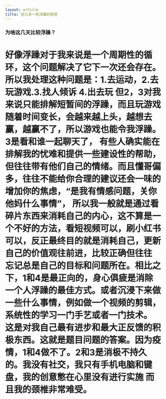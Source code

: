 ```yaml
---
layout: article
title: 这几天一些浮躁的感觉
---
```

<h3>为啥这几天比较浮躁？<h1>
<p>好像浮躁对于我来说是一个周期性的循环，这个问题解决了它下一次还会存在。所以我处理这种问题是：1.去运动，2.去玩游戏.3.找人倾诉 4.出去玩
  但2，3对我来说只能排解短暂间的浮躁，而且玩游戏随着时间变长，会越来越上头，越想去赢，越赢不了，所以游戏也能令我浮躁。3是看和谁一起聊天了，
  有些人确实能在排解我的忧难和提供一些建设性的帮助，但往往带有他们自己的情绪。而且懂哥偏多，往往不能给你合理的建议还会一味的增加你的焦虑，“是我有情感问题，关你他妈什么事情”，
  所以我一般就是通过看碎片东西来消耗自己的内心，这不算是一个不好的方法，看短视频可以，刷小红书可以，反正最终目的就是消耗自己，更新自己的价值观往前进，比较正确但往往
  忘记总是自己的目标和问题所在。相比之下，1和4是最正向的，身心俱疲是消除一个人浮躁的最佳方式。或者沉浸下来做一些什么事情，例如做一个视频的剪辑，系统性的学习一门手艺或者一门技术。
  这是对我自己最有进步和最大正反馈的积极东西。这就是题目问题的答案。因为疫情，1和4做不了。2和3是消极不持久的。我没有社交，我只有手机电脑和键盘，我的创意憋在心里没有进行实施
  而且我的颈椎非常难受。</p>
